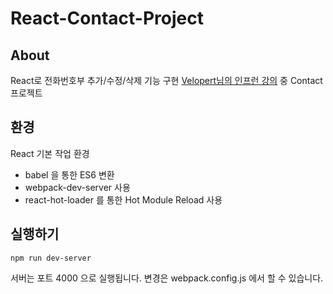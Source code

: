 # React-Contact-Project

## About

React로 전화번호부 추가/수정/삭제 기능 구현
[Velopert님의 인프런 강의](https://www.inflearn.com/course-status-2/) 중 Contact 프로젝트

## 환경

React 기본 작업 환경
- babel 을 통한 ES6 변환
- webpack-dev-server 사용
- react-hot-loader 를 통한 Hot Module Reload 사용

## 실행하기

```
npm run dev-server
```

서버는 포트 4000 으로 실행됩니다. 변경은 webpack.config.js 에서 할 수 있습니다.
